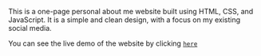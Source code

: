This is a one-page personal about me website built using HTML, CSS, and JavaScript. It is a simple and clean design, with a focus on my existing social media.

You can see the live demo of the website by clicking [`here`](https://ryanac8.github.io)

